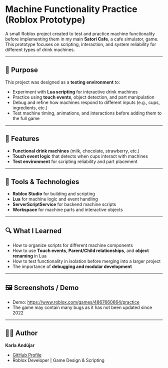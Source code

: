 # Machine Functionality Practice (Roblox Prototype)

A small Roblox project created to test and practice machine functionality before implementing them in my main **Satori Cafe**, a cafe simulator, game. This prototype focuses on scripting, interaction, and system reliability for different types of drink machines.

---

## 🧠 Purpose
This project was designed as a **testing environment** to:
- Experiment with **Lua scripting** for interactive drink machines
- Practice using **touch events**, object detection, and part manipulation
- Debug and refine how machines respond to different inputs (e.g., cups, ingredients, etc.)
- Test machine timing, animations, and interactions before adding them to the full game

---

## 🧩 Features
- **Functional drink machines** (milk, chocolate, strawberry, etc.)
- **Touch event logic** that detects when cups interact with machines  
- **Test environment** for scripting reliability and part placement

---

## 🧰 Tools & Technologies
- **Roblox Studio** for building and scripting
- **Lua** for machine logic and event handling
- **ServerScriptService** for backend machine scripts
- **Workspace** for machine parts and interactive objects

---

## 🔍 What I Learned
- How to organize scripts for different machine components
- How to use **Touch events**, **Parent/Child relationships**, and **object renaming** in Lua
- How to test functionality in isolation before merging into a larger project
- The importance of **debugging and modular development**

---

## 🖼️ Screenshots / Demo
- Demo: https://www.roblox.com/games/4867660664/practice
- The game may contain many bugs as it has not been updated since 2022

---


## 👩‍💻 Author
**Karla Andújar**  
- [GitHub Profile](https://github.com/karlaandujar)
- Roblox Developer | Game Design & Scripting

